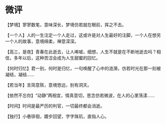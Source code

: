 # 微评

【梦境】寥寥数笔，意味深长，梦境仿若就在眼前，挥之不去。 

【一个人】人的一生注定一个人走过，这或许是对人生最好的注脚，一个人在想另一个人的故事，意境绵柔，禅意深深。 

【高三，是夜】青春在此逝去，让人唏嘘，细想，人生不就是在不断地逝去吗？相信，多年以后，这种苦涩会成为人生甜蜜的回忆。 

【何时归忆】君一别，何时是归忆，一句唤醒了心中的涟漪，仿若时光在那一刻被凝结，凝结…… 

【若当年】言简意赅，意境悠远，别有洞天。 

【依然不忘你】“动静”两相宜，情真意切，思念仿若微波，在人的心里荡漾…… 

【时间】时间是最严厉的判官，一切最终都会消逝。 

【独行】小巷徘徊，踱步回望，字字珠玑，直指人心。